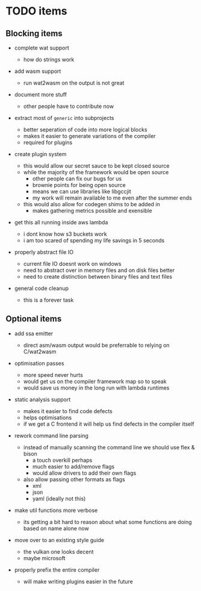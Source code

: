 # TODO items

## Blocking items

* complete wat support
  * how do strings work

* add wasm support
  * run wat2wasm on the output is not great

* document more stuff
  * other people have to contribute now

* extract most of `generic` into subprojects
  * better seperation of code into more logical blocks
  * makes it easier to generate variations of the compiler
  * required for plugins

* create plugin system
  * this would allow our secret sauce to be kept closed source
  * while the majority of the framework would be open source
    * other people can fix our bugs for us
    * brownie points for being open source
    * means we can use libraries like libgccjit
    * my work will remain available to me even after the summer ends
  * this would also allow for codegen shims to be added in
    * makes gathering metrics possible and exensible

* get this all running inside aws lambda
  * i dont know how s3 buckets work
  * i am too scared of spending my life savings in 5 seconds

* properly abstract file IO
  * current file IO doesnt work on windows
  * need to abstract over in memory files and on disk files better
  * need to create distinction between binary files and text files

* general code cleanup
  * this is a forever task

## Optional items

* add ssa emitter
  * direct asm/wasm output would be preferrable to relying on C/wat2wasm

* optimisation passes
  * more speed never hurts
  * would get us on the compiler framework map so to speak
  * would save us money in the long run with lambda runtimes

* static analysis support
  * makes it easier to find code defects
  * helps optimisations
  * if we get a C frontend it will help us find defects in the compiler itself

* rework command line parsing
  * instead of manually scanning the command line we should use flex & bison
    * a touch overkill perhaps
    * much easier to add/remove flags
    * would allow drivers to add their own flags
  * also allow passing other formats as flags
    * xml
    * json
    * yaml (ideally not this)

* make util functions more verbose
  * its getting a bit hard to reason about what some functions are doing based on name alone now

* move over to an existing style guide
  * the vulkan one looks decent
  * maybe microsoft

* properly prefix the entire compiler
  * will make writing plugins easier in the future
